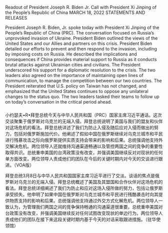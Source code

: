 Readout of President Joseph R. Biden Jr. Call with President Xi Jinping of the People’s Republic of China
MARCH 18, 2022
STATEMENTS AND RELEASES

President Joseph R. Biden, Jr. spoke today with President Xi Jinping of the People’s Republic of China (PRC). The conversation focused on Russia’s unprovoked invasion of Ukraine. President Biden outlined the views of the United States and our Allies and partners on this crisis. President Biden detailed our efforts to prevent and then respond to the invasion, including by imposing costs on Russia. He described the implications and consequences if China provides material support to Russia as it conducts brutal attacks against Ukrainian cities and civilians. The President underscored his support for a diplomatic resolution to the crisis. The two leaders also agreed on the importance of maintaining open lines of communication, to manage the competition between our two countries. The President reiterated that U.S. policy on Taiwan has not changed, and emphasized that the United States continues to oppose any unilateral changes to the status quo. The two leaders tasked their teams to follow up on today’s conversation in the critical period ahead.

###


小约瑟夫•R•拜登总统今天与中华人民共和国（PRC）国家主席习近平通话。这次交谈聚集于俄罗斯对乌克兰的无端入侵。拜登总统说明了美国与我们的盟友和伙伴对这场危机的看法。拜登总统详述了我们为防止入侵及随后应对入侵而做出的努力，包括对俄罗斯施加代价。他阐述了假如中国在俄罗斯继续对乌克兰城市和平民进行残暴攻击之际向俄罗斯提供实质支持会带来的影响和后果。总统强调他支持外交解决危机。两位领导人还就维持沟通渠道畅通以及管控两国之间的竞争的重要性取得共识。总统重申美国的台湾政策没有改变，并强调美国继续反对对现状的任何单方面改变。两位领导人责成他们的团队在今后的关键时期内对今天的交谈进行跟进。（VOA版）

拜登总统3月8日与中华人民共和国国家主席习近平进行了交淡。谈话的焦点是俄罗斯对乌克兰的无端入侵。拜登总统概述了美国及其盟国和合作伙伴对这场危机的看法。拜登总统详细阐述了我们为防止和应对这场入侵所做的努力，包括让俄罗斯承受损失。他申明了如果中国在俄罗斯对乌克兰城市和平民进行残酷袭击时向其提供物质支持的影响和后果。总统强调他支持通过外交方式化解危机。两位领导人一致认为，为管理我们两国之间的竞争保持畅通的沟通渠道很重要。总统重申美国对台政策没有改变，并强调美国继续反对任何试图改变现状的单边行为。两位领导人责成他们的团队在接下来这段关键时期内基于今天的对话采取跟进措施。（驻华使领馆）
